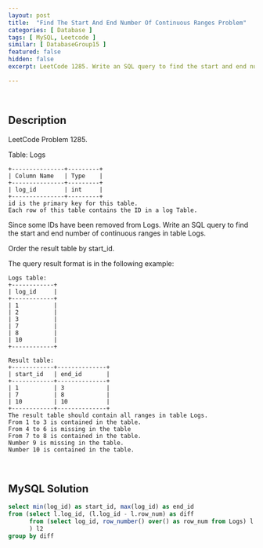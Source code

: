 ```yaml
---
layout: post
title:  "Find The Start And End Number Of Continuous Ranges Problem"
categories: [ Database ]
tags: [ MySQL, Leetcode ]
similar: [ DatabaseGroup15 ]
featured: false
hidden: false
excerpt: LeetCode 1285. Write an SQL query to find the start and end number of continuous ranges in table Logs.

---
```


<br />

## Description

LeetCode Problem 1285. 

Table: Logs

```
+---------------+---------+
| Column Name   | Type    |
+---------------+---------+
| log_id        | int     |
+---------------+---------+
id is the primary key for this table.
Each row of this table contains the ID in a log Table.
```

Since some IDs have been removed from Logs. Write an SQL query to find the start and end number of continuous ranges in table Logs.

Order the result table by start_id.

The query result format is in the following example:

```
Logs table:
+------------+
| log_id     |
+------------+
| 1          |
| 2          |
| 3          |
| 7          |
| 8          |
| 10         |
+------------+

Result table:
+------------+--------------+
| start_id   | end_id       |
+------------+--------------+
| 1          | 3            |
| 7          | 8            |
| 10         | 10           |
+------------+--------------+
The result table should contain all ranges in table Logs.
From 1 to 3 is contained in the table.
From 4 to 6 is missing in the table
From 7 to 8 is contained in the table.
Number 9 is missing in the table.
Number 10 is contained in the table.
```

<br />

## MySQL Solution


```sql
select min(log_id) as start_id, max(log_id) as end_id
from (select l.log_id, (l.log_id - l.row_num) as diff
      from (select log_id, row_number() over() as row_num from Logs) l
      ) l2
group by diff
```
